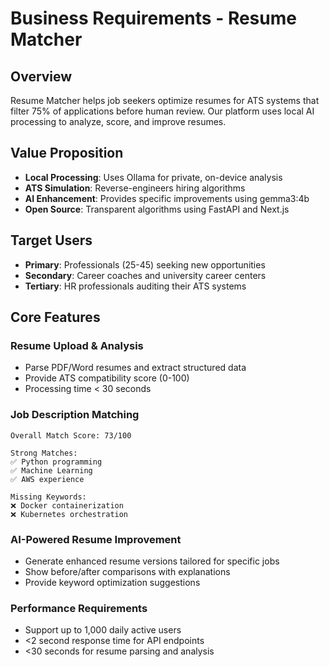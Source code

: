# Business Requirements - Resume Matcher

## Overview
Resume Matcher helps job seekers optimize resumes for ATS systems that filter 75% of applications before human review. Our platform uses local AI processing to analyze, score, and improve resumes.

## Value Proposition
- **Local Processing**: Uses Ollama for private, on-device analysis
- **ATS Simulation**: Reverse-engineers hiring algorithms
- **AI Enhancement**: Provides specific improvements using gemma3:4b
- **Open Source**: Transparent algorithms using FastAPI and Next.js

## Target Users
- **Primary**: Professionals (25-45) seeking new opportunities
- **Secondary**: Career coaches and university career centers
- **Tertiary**: HR professionals auditing their ATS systems

## Core Features

### Resume Upload & Analysis
- Parse PDF/Word resumes and extract structured data
- Provide ATS compatibility score (0-100)
- Processing time < 30 seconds

### Job Description Matching
```
Overall Match Score: 73/100

Strong Matches:
✅ Python programming
✅ Machine Learning
✅ AWS experience

Missing Keywords:
❌ Docker containerization
❌ Kubernetes orchestration
```

### AI-Powered Resume Improvement
- Generate enhanced resume versions tailored for specific jobs
- Show before/after comparisons with explanations
- Provide keyword optimization suggestions

### Performance Requirements
- Support up to 1,000 daily active users
- <2 second response time for API endpoints
- <30 seconds for resume parsing and analysis
